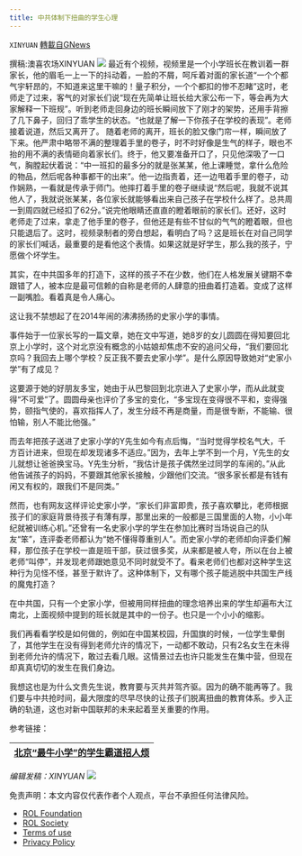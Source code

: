 ```yaml
---
title: 中共体制下扭曲的学生心理
---
```

`XINYUAN` [轉載自GNews](https://gnews.org/zh-hans/2262123/)

撰稿:澳喜农场XINYUAN
![](https://assets.gnews.org/wp-content/uploads/2022/03/pencils-g177df86b4_1920.jpg)
最近有个视频，视频里是一个小学班长在教训着一群家长，他的眉毛一上一下的抖动着，一脸的不屑，呵斥着对面的家长道“一个个都气宇轩昂的，不知道来这里干嘛的！量子积分，一个个都扣的惨不忍睹”这时，老师走了过来，客气的对家长们说“现在先简单让班长给大家公布一下，等会再为大家解释一下班规”。听到老师走回身边的班长瞬间放下了刚才的架势，还用手背擦了几下鼻子，回归了乖学生的状态。“也就是了解一下你孩子在学校的表现”。老师接着说道，然后又离开了。
随着老师的离开，班长的脸又像门帘一样，瞬间放了下来。他严肃中略带不满的整理着手里的卷子，时不时好像是生气的样子，眼也不抬的用不满的表情砸向着家长们。终于，他又要准备开口了，只见他深吸了一口气，胸膛起伏着说：“中一班扣的最多分的就是张某某，他上课睡觉，拿什么危险的物品，然后呢各种事都干的出来”。他一边指责着，还一边甩着手里的卷子，动作娴熟，一看就是传承于师门。他摔打着手里的卷子继续说“然后呢，我就不说其他人了，我就说张某某，各位家长就能够看出来自己孩子在学校什么样了。总共周一到周四就已经扣了62分。”说完他眼睛还直直的瞪着眼前的家长们。还好，这时老师走了过来，拿走了他手里的卷子，但他还是有些不甘似的气气的瞪着眼，但也只能退后了。这时，视频录制者的旁白想起，看明白了吗？这是班长在对自己同学的家长们喊话，最重要的是看他这个表情。如果这就是好学生，那么我的孩子，宁愿做个坏学生。

其实，在中共国多年的打造下，这样的孩子不在少数，他们在人格发展关键期不幸跟错了人，被本应是最可信赖的自称是老师的人肆意的扭曲着打造着。变成了这样一副嘴脸。看着真是令人痛心。

这让我不禁想起了在2014年闹的沸沸扬扬的史家小学的事情。

事件始于一位家长写的一篇文章，她在文中写道，她8岁的女儿圆圆在得知要回北京上小学时，这个对北京没有概念的小姑娘却焦虑不安的追问父母，“我们要回北京吗？我回去上哪个学校？反正我不要去史家小学”。是什么原因导致她对“史家小学”有了成见？

这要源于她的好朋友多宝，她由于从巴黎回到北京进入了史家小学，而从此就变得“不可爱”了。圆圆母亲也评价了多宝的变化，“多宝现在变得很不平和，变得强势，颐指气使的，喜欢指挥人了，发生分歧不再是商量，而是很专断，不能输、很怕输，别人不能比他强。”

而去年把孩子送进了史家小学的Y先生如今有点后悔，“当时觉得学校名气大，千方百计进来，但现在却发现诸多不适应。”因为，去年上学不到一个月，Y先生的女儿就想让爸爸换宝马。Y先生分析，“我估计是孩子偶然坐过同学的车闹的。”从此他告诫孩子的妈妈，不要跟其他家长接触，少跟他们交流。“很多家长都是有钱有闲又有权的，跟我们不是同类。”

然而，也有网友这样评论史家小学，“家长们非富即贵，孩子喜欢攀比，老师根据孩子们的家庭背景待孩子有薄有厚，那里出来的一般都是三国里面的人物，小小年纪就被训练心机。”还曾有一名史家小学的学生在参加比赛时当场说自己的队友“笨”，连评委老师都认为“她不懂得尊重别人”。而史家小学的老师却向评委们解释，那位孩子在学校一直是班干部，获过很多奖，从来都是被人夸，所以在台上被老师“叫停”，并发现老师跟她意见不同时就受不了。看来老师们也都对这种学生这种行为见怪不怪，甚至于默许了。这种体制下，又有哪个孩子能逃脱中共国生产线的魔鬼打造？

在中共国，只有一个史家小学，但被用同样扭曲的理念培养出来的学生却遍布大江南北，上面视频中提到的班长就是其中的一份子。也只是一个小小的缩影。

我们再看看学校是如何做的，例如在中国某校园，升国旗的时候，一位学生晕倒了，其他学生在没有得到老师允许的情况下，一动都不敢动，只有2名女生在未得到老师允许的情况下，敢过去看几眼。这情景过去也许只能发生在集中营，但现在却真真切切的发生在我们身边。

我想这也是为什么文贵先生说，教育要与灭共并驾齐驱。因为的确不能再等了。我们要与中共抢时间，最大限度的尽早尽快的让孩子们脱离扭曲的教育体系。步入正确的轨道，这也对新中国联邦的未来起着至关重要的作用。

参考链接：


| **[北京“最牛小学”的学生霸道招人烦](https://news.creaders.net/china/2014/11/04/1451136.html)** |
| --- |


*编辑发稿：XINYUAN*
![](https://assets.gnews.org/wp-content/uploads/2022/03/logo正版澳喜2-20.jpeg)
 

免责声明：本文内容仅代表作者个人观点，平台不承担任何法律风险。

- [ROL Foundation](https://rolfoundation.org/)
- [ROL Society](https://rolsociety.org/)
- [Terms of use](https://gnews.org/terms-of-use-3/)
- [Privacy Policy](https://gnews.org/privacy-policy/)
